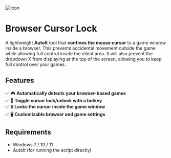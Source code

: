 ![icon](https://github.com/user-attachments/assets/9b3f7694-ffde-4b89-8ad2-1c5a7d340d36)
# Browser Cursor Lock
A lightweight **AutoIt** tool that **confines the mouse cursor** to a game window inside a browser. This prevents accidental movement outside the game while allowing full control inside the client area. It will also prevent the dropdown X from displaying at the top of the screen, allowing you to keep full control over your games.

## Features  
✅ 🎮 **Automatically detects your browser-based games**   
✅ 🔄 **Toggle cursor lock/unlock with a hotkey**   
✅ 🔒 **Locks the cursor inside the game window**   
✅ 🖥️ **Customizable browser and game settings**   

## Requirements
- Windows 7 / 10 / 11
- AutoIt (for running the script directly)

